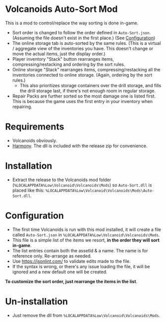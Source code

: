 ﻿# Volcanoids Auto-Sort Mod
This is a mod to control/replace the way sorting is done in-game.

- Sort order is changed to follow the order defined in `Auto-Sort.json`. (Assuming the file doesn't exist in the first place.) (See [Configuration](#Configuration))
- The online storage tab is auto-sorted by the same rules. (This is a virtual / aggregate view of the inventories you have. This doesn't change or move the actual items, just the display order.)
- Player inventory "Stack" button rearranges items, compressing/restacking and ordering by the sort rules.
- Online storage "Stack" rearranges items, compressing/restacking all the inventories connected to online storage. (Again, ordering by the sort rules.)
  - This also prioritizes storage containers over the drill storage, and fills the drill storage last, if there's not enough room in regular storage.
- Repair Packs are further sorted so the most damage one is listed first. This is because the game uses the first entry in your inventory when repairing.

# Requirements
- Volcanoids obviously.
- [Harmony](https://github.com/pardeike/Harmony). The dll is included with the release zip for convenience.

# Installation
- Extract the release to the Volcanoids mod folder (`%LOCALAPPDATA%Low\Volcanoid\Volcanoids\Mods`) so `Auto-Sort.dll` is placed like this: `%LOCALAPPDATA%Low\Volcanoid\Volcanoids\Mods\Auto-Sort.dll`.

# Configuration
- The first time Volcanoids is run with this mod installed, it will create a file called `Auto-Sort.json` in `%LOCALAPPDATA%Low\Volcanoid\Volcanoids\Mods`.
- This file is a simple list of the items we resort, **in the order they will sort in-game**.
- The list entries contain both the assetId & a name. The name is for reference only. Re-arrange as needed.
- Use https://jsonlint.com/ to validate edits made to the file.
- If the syntax is wrong, or there's any issue loading the file, it will be ignored and a new default one will be created.

**To customize the sort order, just rearrange the items in the list**.

# Un-installation
- Just remove the dll from `%LOCALAPPDATA%Low\Volcanoid\Volcanoids\Mods`.